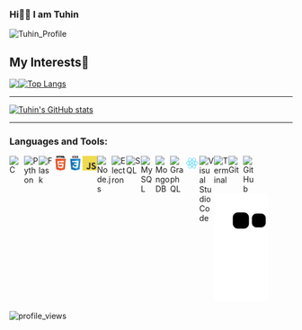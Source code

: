 ### Hi👋🏼 I am Tuhin

![Tuhin_Profile](https://user-images.githubusercontent.com/66861616/134353949-cf8ef8d0-ba22-47fe-877d-e73c7991729a.png)



<h2>My Interests🤗</h2>
<image align="left" src="https://user-images.githubusercontent.com/66861616/137590868-f0d79502-566e-463c-bbe7-61a833684a73.gif"/>

[![Top Langs](https://github-readme-stats.vercel.app/api/top-langs/?username=MaskofDevil&layout=compact&theme=github_dark&hide_border=true&hide=tcl)](https://github.com/anuraghazra/github-readme-stats)

---

[![Tuhin's GitHub stats](https://github-readme-stats.vercel.app/api?username=MaskofDevil&show_icons=true&theme=github_dark&hide_border=true)](https://github.com/anuraghazra/github-readme-stats)

---

### Languages and Tools:

<img align="left" alt="C" width="26px" src="https://user-images.githubusercontent.com/66861616/138752190-b00bb72a-99a8-4381-b7c6-13f1cac60dfc.png" />
<img align="left" alt="Python" width="26px" src="https://user-images.githubusercontent.com/66861616/138752308-a15035f5-6692-4229-9a91-24a4f21c4190.png" />
<img align="left" alt="Flask" width="26px" src="https://user-images.githubusercontent.com/66861616/144009933-b79fdd27-c537-4c3c-a4a2-88fb102068ff.png" />
<img align="left" alt="HTML5" width="26px" src="https://raw.githubusercontent.com/github/explore/80688e429a7d4ef2fca1e82350fe8e3517d3494d/topics/html/html.png" />
<img align="left" alt="CSS3" width="26px" src="https://raw.githubusercontent.com/github/explore/80688e429a7d4ef2fca1e82350fe8e3517d3494d/topics/css/css.png" />
<img align="left" alt="JavaScript" width="26px" src="https://raw.githubusercontent.com/github/explore/80688e429a7d4ef2fca1e82350fe8e3517d3494d/topics/javascript/javascript.png" />
<img align="left" alt="Node.js" width="26px" src="https://user-images.githubusercontent.com/66861616/138752637-e0e45694-2695-412c-a874-930cb3c9f277.png" />
<img align="left" alt="Electron" width="26px" src="https://user-images.githubusercontent.com/66861616/152197233-a0afd822-f1bf-496c-aa34-292e4728ecc7.png" />
<img align="left" alt="SQL" width="26px" src="https://user-images.githubusercontent.com/66861616/138752696-79315050-3c6a-4b97-bd1d-537c5a440426.png" />
<img align="left" alt="MySQL" width="26px" src="https://user-images.githubusercontent.com/66861616/138752587-e95fa6f2-06a5-4b62-b725-463d6e7d79d5.png" />
<img align="left" alt="MongoDB" width="26px" src="https://user-images.githubusercontent.com/66861616/138752540-003d63c2-5813-4949-8749-7f0af6dab3ed.png" />
<img align="left" alt="GraphQL" width="26px" src="https://user-images.githubusercontent.com/66861616/138752497-82d3e123-a7b9-4d43-90e1-f6b32fa462e0.png" />
<img align="left" alt="React" width="26px" src="https://raw.githubusercontent.com/github/explore/80688e429a7d4ef2fca1e82350fe8e3517d3494d/topics/react/react.png" />
<img align="left" alt="Visual Studio Code" width="26px" src="https://user-images.githubusercontent.com/66861616/138752790-72b36587-1c73-414a-996c-1415358fe5ab.png" />
<img align="left" alt="Terminal" width="26px" src="https://user-images.githubusercontent.com/66861616/138752750-e1c41bcb-fe4d-4d9d-b15f-b3c788f36ed7.png" />
<img align="left" alt="Git" width="26px" src="https://user-images.githubusercontent.com/66861616/138752401-0e99d5cc-be59-40be-99a4-3631054a5834.png" />
<img align="left" alt="GitHub" width="26px" src="https://user-images.githubusercontent.com/66861616/138752449-552eb612-1e83-4920-a088-3befe9cf356d.png" />

<br />
<br />
<br />

![snake gif](https://github.com/MaskofDevil/MaskofDevil/blob/output/github-contribution-grid-snake.svg)

![profile_views](https://komarev.com/ghpvc/?username=MaskofDevil&style=flat-square&label=VIEWS)

